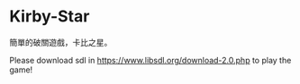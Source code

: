 # Kirby-Star
簡單的破關遊戲，卡比之星。

Please download sdl in https://www.libsdl.org/download-2.0.php to play the game!
